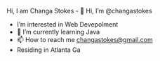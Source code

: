 Hi, I am Changa Stokes - 👋 Hi, I’m @changastokes
- I’m interested in Web Devepolment 
- 🌱 I’m currently learning Java
- 📫 How to reach me changastokes@gmail.com
- Residing in Atlanta Ga

<!---
changastokes/changastokes is a ✨ special ✨ repository because its `README.md` (this file) appears on your GitHub profile.
You can click the Preview link to take a look at your changes.
--->
